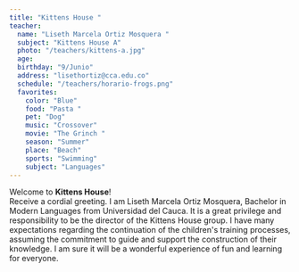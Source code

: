 ```yaml
---
title: "Kittens House "
teacher:
  name: "Liseth Marcela Ortiz Mosquera "
  subject: "Kittens House A"
  photo: "/teachers/kittens-a.jpg"
  age: 
  birthday: "9/Junio"
  address: "lisethortiz@cca.edu.co"
  schedule: "/teachers/horario-frogs.png"
  favorites:
    color: "Blue"
    food: "Pasta "
    pet: "Dog"
    music: "Crossover"
    movie: "The Grinch "
    season: "Summer"
    place: "Beach"
    sports: "Swimming"
    subject: "Languages"
---
```


Welcome to **Kittens House**!  
Receive a cordial greeting. I am Liseth Marcela Ortiz Mosquera, Bachelor in Modern Languages from Universidad del Cauca. It is a great privilege and responsibility to be the director of the Kittens House group. I have many expectations regarding the continuation of the children's training processes, assuming the commitment to guide and support the construction of their knowledge. I am sure it will be a wonderful experience of fun and learning for everyone.
